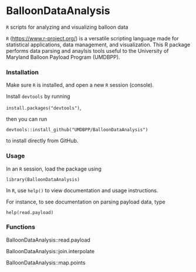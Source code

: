 # BalloonDataAnalysis
`R` scripts for analyzing and visualizing balloon data

`R` (https://www.r-project.org/) is a versatile scripting language made for statistical applications, data management, and visualization.
This R package performs data parsing and anaylsis tools useful to the University of Maryland Balloon Payload Program (UMDBPP).

### Installation
Make sure `R` is installed, and open a new `R` session (console). 

Install `devtools` by running 

`install.packages("devtools")`,

then you can run 

`devtools::install_github("UMDBPP/BalloonDataAnalysis")`

 to install directly from GitHub.

### Usage

In an `R` session, load the package using

`library(BalloonDataAnalysis)`

In `R`, use `help()` to view documentation and usage instructions.

For instance, to see documentation on parsing payload data, type

`help(read.payload)`

### Functions

BalloonDataAnalysis::read.payload

BalloonDataAnalysis::join.interpolate

BalloonDataAnalysis::map.points
